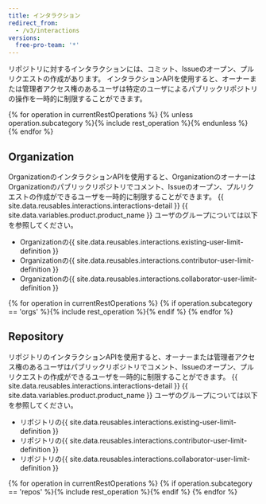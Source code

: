 ```yaml
---
title: インタラクション
redirect_from:
  - /v3/interactions
versions:
  free-pro-team: '*'
---
```


リポジトリに対するインタラクションには、コミット、Issueのオープン、プルリクエストの作成があります。 インタラクションAPIを使用すると、オーナーまたは管理者アクセス権のあるユーザは特定のユーザによるパブリックリポジトリの操作を一時的に制限することができます。

{% for operation in currentRestOperations %}
  {% unless operation.subcategory %}{% include rest_operation %}{% endunless %}
{% endfor %}

## Organization

OrganizationのインタラクションAPIを使用すると、OrganizationのオーナーはOrganizationのパブリックリポジトリでコメント、Issueのオープン、プルリクエストの作成ができるユーザを一時的に制限することができます。 {{ site.data.reusables.interactions.interactions-detail }} {{ site.data.variables.product.product_name }} ユーザのグループについては以下を参照してください。

* Organizationの{{ site.data.reusables.interactions.existing-user-limit-definition }}
* Organizationの{{ site.data.reusables.interactions.contributor-user-limit-definition }}
* Organizationの{{ site.data.reusables.interactions.collaborator-user-limit-definition }}

{% for operation in currentRestOperations %}
  {% if operation.subcategory == 'orgs' %}{% include rest_operation %}{% endif %}
{% endfor %}

## Repository

リポジトリのインタラクションAPIを使用すると、オーナーまたは管理者アクセス権のあるユーザはパブリックリポジトリでコメント、Issueのオープン、プルリクエストの作成ができるユーザを一時的に制限することができます。 {{ site.data.reusables.interactions.interactions-detail }} {{ site.data.variables.product.product_name }} ユーザのグループについては以下を参照してください。

* リポジトリの{{ site.data.reusables.interactions.existing-user-limit-definition }}
* リポジトリの{{ site.data.reusables.interactions.contributor-user-limit-definition }}
* リポジトリの{{ site.data.reusables.interactions.collaborator-user-limit-definition }}

{% for operation in currentRestOperations %}
  {% if operation.subcategory == 'repos' %}{% include rest_operation %}{% endif %}
{% endfor %}
